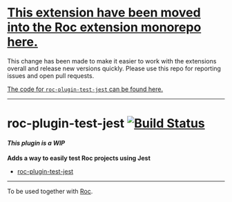 # [This extension have been moved into the Roc extension monorepo here.](https://github.com/rocjs/extensions)

This change has been made to make it easier to work with the extensions overall and release new versions quickly. Please use this repo for reporting issues and open pull requests.

[The code for `roc-plugin-test-jest` can be found here.](https://github.com/rocjs/extensions/tree/master/plugins/roc-plugin-test-jest) 

---
# roc-plugin-test-jest [![Build Status](https://travis-ci.org/rocjs/roc-plugin-test-jest.svg?branch=master)](https://travis-ci.org/rocjs/roc-plugin-test-jest)

#### _This plugin is a WIP_

__Adds a way to easily test Roc projects using Jest__  
- [roc-plugin-test-jest](/extensions/roc-plugin-test-jest)

---
To be used together with [Roc](https://github.com/rocjs/roc).
